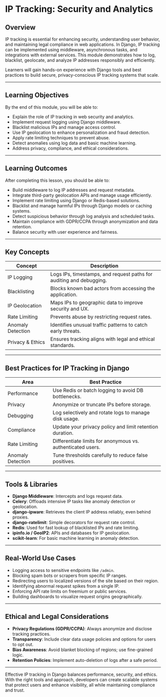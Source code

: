 # IP Tracking: Security and Analytics

## Overview

IP tracking is essential for enhancing security, understanding user behavior, and maintaining legal compliance in web applications. In Django, IP tracking can be implemented using middleware, asynchronous tasks, and integrations with external services. This module demonstrates how to log, blacklist, geolocate, and analyze IP addresses responsibly and efficiently.

Learners will gain hands-on experience with Django tools and best practices to build secure, privacy-conscious IP tracking systems that scale.

---

## Learning Objectives

By the end of this module, you will be able to:

- Explain the role of IP tracking in web security and analytics.
- Implement request logging using Django middleware.
- Blacklist malicious IPs and manage access control.
- Use IP geolocation to enhance personalization and fraud detection.
- Apply rate limiting techniques to prevent abuse.
- Detect anomalies using log data and basic machine learning.
- Address privacy, compliance, and ethical considerations.

---

## Learning Outcomes

After completing this lesson, you should be able to:

- Build middleware to log IP addresses and request metadata.
- Integrate third-party geolocation APIs and manage usage efficiently.
- Implement rate limiting using Django or Redis-based solutions.
- Blacklist and manage harmful IPs through Django models or caching systems.
- Detect suspicious behavior through log analysis and scheduled tasks.
- Maintain compliance with GDPR/CCPA through anonymization and data retention.
- Balance security with user experience and fairness.

---

## Key Concepts

| Concept            | Description                                                      |
|--------------------|------------------------------------------------------------------|
| IP Logging         | Logs IPs, timestamps, and request paths for auditing and debugging.|
| Blacklisting       | Blocks known bad actors from accessing the application.           |
| IP Geolocation     | Maps IPs to geographic data to improve security and UX.           |
| Rate Limiting      | Prevents abuse by restricting request rates.                      |
| Anomaly Detection  | Identifies unusual traffic patterns to catch early threats.        |
| Privacy & Ethics   | Ensures tracking aligns with legal and ethical standards.         |

---

## Best Practices for IP Tracking in Django

| Area         | Best Practice                                                      |
|--------------|--------------------------------------------------------------------|
| Performance  | Use Redis or batch logging to avoid DB bottlenecks.                |
| Privacy      | Anonymize or truncate IPs before storage.                          |
| Debugging    | Log selectively and rotate logs to manage disk usage.              |
| Compliance   | Update your privacy policy and limit retention duration.           |
| Rate Limiting| Differentiate limits for anonymous vs. authenticated users.        |
| Anomaly Detection | Tune thresholds carefully to reduce false positives.          |

---

## Tools & Libraries

- **Django Middleware**: Intercepts and logs request data.
- **Celery**: Offloads intensive IP tasks like anomaly detection or geolocation.
- **django-ipware**: Retrieves the client IP address reliably, even behind proxies.
- **django-ratelimit**: Simple decorators for request rate control.
- **Redis**: Used for fast lookup of blacklisted IPs and rate limiting.
- **ipinfo.io / GeoIP2**: APIs and databases for IP geolocation.
- **scikit-learn**: For basic machine learning in anomaly detection.

---

## Real-World Use Cases

- Logging access to sensitive endpoints like `/admin`.
- Blocking spam bots or scrapers from specific IP ranges.
- Redirecting users to localized versions of the site based on their region.
- Identifying abnormal request spikes from a single IP.
- Enforcing API rate limits on freemium or public services.
- Building dashboards to visualize request origins geographically.

---

## Ethical and Legal Considerations

- **Privacy Regulations (GDPR/CCPA)**: Always anonymize and disclose tracking practices.
- **Transparency**: Include clear data usage policies and options for users to opt out.
- **Bias Awareness**: Avoid blanket blocking of regions; use fine-grained logic.
- **Retention Policies**: Implement auto-deletion of logs after a safe period.

---

Effective IP tracking in Django balances performance, security, and ethics. With the right tools and approach, developers can create scalable systems that protect users and enhance visibility, all while maintaining compliance and trust.